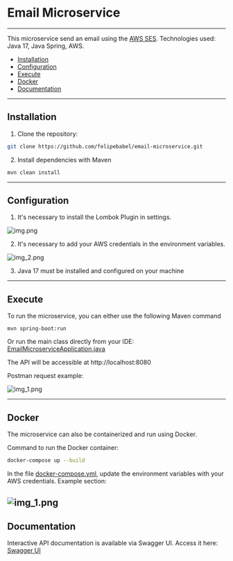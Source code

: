 # Email Microservice

---
This microservice send an email using the [AWS SES](https://aws.amazon.com/pt/ses/).
Technologies used: Java 17, Java Spring, AWS.

- [Installation](#installation)
- [Configuration](#configuration)
- [Execute](#execute)
- [Docker](#docker)
- [Documentation](#documentation)
---
## Installation

1. Clone the repository:

```bash
git clone https://github.com/felipebabel/email-microservice.git
```

2. Install dependencies with Maven
```bash
mvn clean install
```
---
## Configuration

1. It's necessary to install the Lombok Plugin in settings.

![img.png](assets/img1.png)

2. It's necessary to add your AWS credentials in the environment variables.

![img_2.png](assets/img2.png)

3. Java 17 must be installed and configured on your machine

---
## Execute
To run the microservice, you can either use the following Maven command
```task
mvn spring-boot:run
```
Or run the main class directly from your IDE:
[EmailMicroserviceApplication.java](src/main/java/com/emailmicroservice/EmailMicroserviceApplication.java)

The API will be accessible at http://localhost:8080

Postman request example:

![img_1.png](assets/img3.png)

---
## Docker
The microservice can also be containerized and run using Docker.

Command to run the Docker container:
```bash
docker-compose up --build 
```
In the file [docker-compose.yml](docker-compose.yml), update the environment variables with your AWS credentials.
Example section:

![img_1.png](assets/img4.png)
---
## Documentation

Interactive API documentation is available via Swagger UI.
Access it here:
[Swagger UI](http://localhost:8080/swagger-ui/index.html#/)
